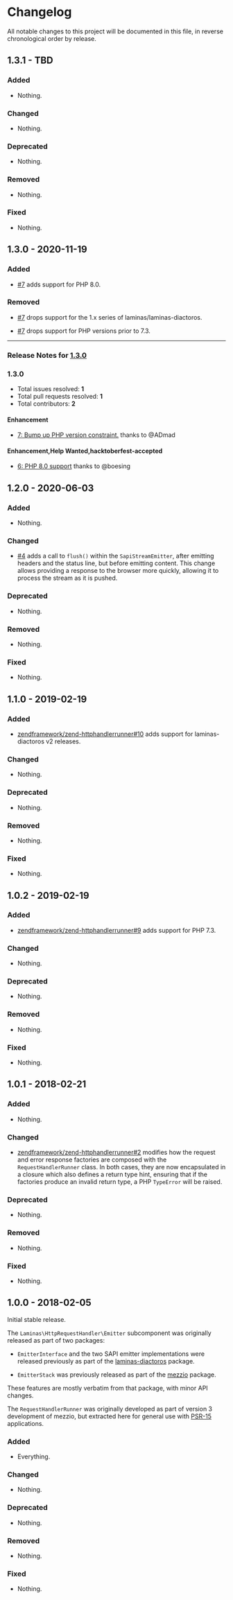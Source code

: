 # Changelog

All notable changes to this project will be documented in this file, in reverse chronological order by release.

## 1.3.1 - TBD

### Added

- Nothing.

### Changed

- Nothing.

### Deprecated

- Nothing.

### Removed

- Nothing.

### Fixed

- Nothing.

## 1.3.0 - 2020-11-19

### Added

- [#7](https://github.com/laminas/laminas-httphandlerrunner/pull/7) adds support for PHP 8.0.

### Removed

- [#7](https://github.com/laminas/laminas-httphandlerrunner/pull/7) drops support for the 1.x series of laminas/laminas-diactoros.

- [#7](https://github.com/laminas/laminas-httphandlerrunner/pull/7) drops support for PHP versions prior to 7.3.


-----

### Release Notes for [1.3.0](https://github.com/laminas/laminas-httphandlerrunner/milestone/1)



### 1.3.0

- Total issues resolved: **1**
- Total pull requests resolved: **1**
- Total contributors: **2**

#### Enhancement

 - [7: Bump up PHP version constraint.](https://github.com/laminas/laminas-httphandlerrunner/pull/7) thanks to @ADmad

#### Enhancement,Help Wanted,hacktoberfest-accepted

 - [6: PHP 8.0 support](https://github.com/laminas/laminas-httphandlerrunner/issues/6) thanks to @boesing

## 1.2.0 - 2020-06-03

### Added

- Nothing.

### Changed

- [#4](https://github.com/laminas/laminas-httphandlerrunner/pull/4) adds a call to `flush()` within the `SapiStreamEmitter`, after emitting headers and the status line, but before emitting content. This change allows providing a response to the browser more quickly, allowing it to process the stream as it is pushed.

### Deprecated

- Nothing.

### Removed

- Nothing.

### Fixed

- Nothing.

## 1.1.0 - 2019-02-19

### Added

- [zendframework/zend-httphandlerrunner#10](https://github.com/zendframework/zend-httphandlerrunner/pull/10) adds support for laminas-diactoros v2 releases.

### Changed

- Nothing.

### Deprecated

- Nothing.

### Removed

- Nothing.

### Fixed

- Nothing.

## 1.0.2 - 2019-02-19

### Added

- [zendframework/zend-httphandlerrunner#9](https://github.com/zendframework/zend-httphandlerrunner/pull/9) adds support for PHP 7.3.

### Changed

- Nothing.

### Deprecated

- Nothing.

### Removed

- Nothing.

### Fixed

- Nothing.

## 1.0.1 - 2018-02-21

### Added

- Nothing.

### Changed

- [zendframework/zend-httphandlerrunner#2](https://github.com/zendframework/zend-httphandlerrunner/pull/2) modifies
  how the request and error response factories are composed with the
  `RequestHandlerRunner` class. In both cases, they are now encapsulated in a
  closure which also defines a return type hint, ensuring that if the factories
  produce an invalid return type, a PHP `TypeError` will be raised.

### Deprecated

- Nothing.

### Removed

- Nothing.

### Fixed

- Nothing.

## 1.0.0 - 2018-02-05

Initial stable release.

The `Laminas\HttpRequestHandler\Emitter` subcomponent was originally released as
part of two packages:

- `EmitterInterface` and the two SAPI emitter implementations were released
  previously as part of the [laminas-diactoros](https://docs.laminas.dev/laminas-daictoros)
  package.

- `EmitterStack` was previously released as part of the
  [mezzio](https://docs.mezzio.dev/mezzio/) package.

These features are mostly verbatim from that package, with minor API changes.

The `RequestHandlerRunner` was originally developed as part of version 3
development of mezzio, but extracted here for general use with
[PSR-15](https://www.php-fig.org/psr/psr-15) applications.

### Added

- Everything.

### Changed

- Nothing.

### Deprecated

- Nothing.

### Removed

- Nothing.

### Fixed

- Nothing.
